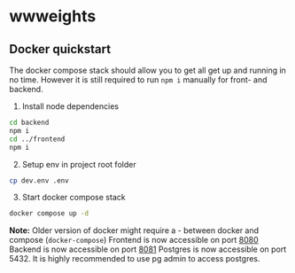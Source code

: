 # wwweights
## Docker quickstart
The docker compose stack should allow you to get all get up and running in no time.
However it is still required to run `npm i` manually for front- and backend.
1. Install node dependencies
```sh
cd backend
npm i
cd ../frontend
npm i
```
2. Setup env in project root folder
```sh
cp dev.env .env
```
3. Start docker compose stack
```sh
docker compose up -d
```
**Note:** Older version of docker might require a - between docker and compose (`docker-compose`)
Frontend is now accessible on port [8080](http://localhost:8080)
Backend is now accessible on port [8081](http://localhost:8081)
Postgres is now accessible on port 5432. It is highly recommended to use pg admin to access postgres.

